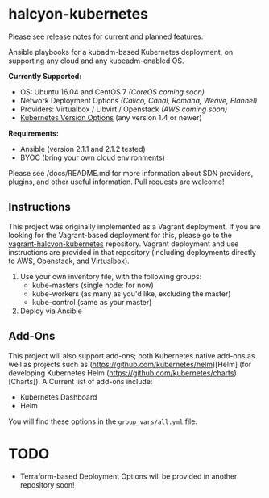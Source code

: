 # halcyon-kubernetes
Please see [release notes](https://github.com/att-comdev/halcyon-kubernetes/releases) for current and planned features.

Ansible playbooks for a kubadm-based Kubernetes deployment, on supporting any cloud and any kubeadm-enabled OS.

**Currently Supported:**

  * OS: Ubuntu 16.04 and CentOS 7 *(CoreOS coming soon)*
  * Network Deployment Options  *(Calico, Canal, Romana, Weave, Flannel)*
  * Providers: Virtualbox / Libvirt / Openstack *(AWS coming soon)*
  * [Kubernetes Version Options](https://github.com/kubernetes/kubernetes/releases) (any version  1.4 or newer)

**Requirements:**

  * Ansible (version 2.1.1 and 2.1.2 tested)
  * BYOC (bring your own cloud environments)

Please see /docs/README.md for more information about SDN providers, plugins, and other useful information. Pull requests are welcome!

## Instructions
This project was originally implemented as a Vagrant deployment. If you are looking for the Vagrant-based deployment for this, please go to the [vagrant-halcyon-kubernetes](https://github.com/att-comdev/halcyon-vagrant-kubernetes) repository. Vagrant deployment and use instructions are provided in that repository (including deployments directly to AWS, Openstack, and Virtualbox).

1. Use your own inventory file, with the following groups:
    - kube-masters (single node: for now)
    - kube-workers (as many as you'd like, excluding the master)
    - kube-control (same as your master)
2. Deploy via Ansible


## Add-Ons
This project will also support add-ons; both Kubernetes native add-ons as well as projects such as (https://github.com/kubernetes/helm)[Helm] (for developing Kubernetes Helm (https://github.com/kubernetes/charts)[Charts]). A Current list of add-ons include:

  - Kubernetes Dashboard
  - Helm

You will find these options in the `group_vars/all.yml` file.

# TODO

* Terraform-based Deployment Options will be provided in another repository soon!
